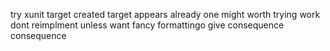 try xunit target created target appears already one might worth trying work dont reimplment unless want fancy formattingo give consequence consequence